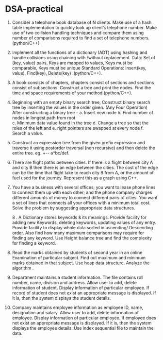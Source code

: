 # DSA-practical
1.	Consider a telephone book database of N clients. Make use of a hash table implementation to  quickly look up client‘s telephone number. Make use of two collision handling techniques and compare them using number of comparisons required to find a set of telephone numbers.(python/C++)

2.	Implement all the functions of a dictionary (ADT) using hashing and handle collisions using chaining with /without replacement. Data: Set of (key, value) pairs, Keys are mapped to values, Keys must be comparable, Keys must be unique Standard Operations: Insert(key, value),  Find(key), Delete(key) .(python/C++).

3.	A book consists of chapters, chapters consist of sections and sections consist of subsections. Construct a tree and print the nodes. Find the time and space requirements of your method.(python/C++).

4.	Beginning with an empty binary search tree, Construct binary search tree by inserting the values in the order given. (Any Four Operation) After constructing a binary tree – 
a.	Insert new node
b.	Find number of nodes in longest path from root  
c.	Minimum data value found in the tree
d.	Change a tree so that the roles of the left and
e.	right pointers are swapped at every node
f.	Search a value.
   
5.	Construct an expression tree from the given prefix expression and traverse it using postorder traversal (non recursive) and then delete the entire tree. eg. +-- a*bc/def.


6.	There are flight paths between cities. If there is a flight between city A and city B then there is an edge between the cities. The cost of the edge can be the time that flight take to reach city B from A, or the amount of fuel used for the journey. Represent this as a graph using C++.


7.	You have a business with several offices; you want to lease phone lines to connect them up with each other; and the phone company charges different amounts of money to connect different pairs of cities. You want a set of lines that connects all your offices with a minimum total cost. Solve the problem by suggesting appropriate data structures.


     8 . A Dictionary stores keywords & its meanings. Provide facility for adding new  Keywords, deleting keywords, updating values of any entry. Provide facility to display whole data sorted in ascending/ Descending order. Also find how many maximum comparisons may require for finding any keyword. Use Height balance tree and find the complexity for finding a keyword.



9. Read the marks obtained by students of second year in an online Examination of particular subject. Find out maximum and minimum marks obtained in that subject. Use heap data structure. Analyze the algorithm .

10. Department maintains a student information. The file contains roll number, name, division and address. Allow user to add, delete information of student. Display information of particular employee. If record of student does not exist an appropriate message is displayed. If it is, then the system displays the student details.

11. Company maintains employee information as employee ID, name, designation and salary. Allow user to add, delete information of employee. Display information of particular employee. If employee does not exist an appropriate message is displayed. If it is, then the system displays the employee details. Use index sequential file to maintain the data.
